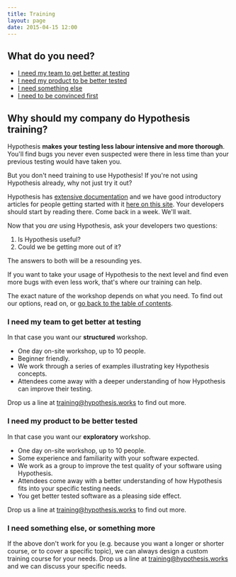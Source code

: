 ```yaml
---
title: Training
layout: page
date: 2015-04-15 12:00
---
```


## What do you need?

* [I need my team to get better at testing](#i-need-my-team-to-get-better-at-testing)
* [I need my product to be better tested](#i-need-my-product-to-be-better-tested)
* [I need something else](#i-need-something-else-or-something-more)
* [I need to be convinced first](#why-should-my-company-do-hypothesis-training)

## Why should my company do Hypothesis training?

Hypothesis **makes your testing less labour intensive and more thorough**. You'll find
bugs you never even suspected were there in less time than your previous testing would 
have taken you.

But you don't need training to use Hypothesis! If you're not using Hypothesis already,
why not just try it out?

Hypothesis has [extensive documentation](https://hypothesis.readthedocs.org/en/latest/)
and we have good introductory articles for people getting started with it [here on this
site](/articles/intro/). Your developers should start by reading there. Come back in a
week. We'll wait.

Now that you *are* using Hypothesis, ask your developers two questions:

1. Is Hypothesis useful?
2. Could we be getting more out of it?

The answers to both will be a resounding yes.

If you want to take your usage of Hypothesis to the next level and find
even more bugs with even less work, that's where our training can help.

The exact nature of the workshop depends on what you need. To find out our options, read on,
or [go back to the table of contents](#what-do-you-need).

### I need my team to get better at testing

In that case you want our **structured** workshop.

* One day on-site workshop, up to 10 people.
* Beginner friendly.
* We work through a series of examples illustrating key Hypothesis concepts.
* Attendees come away with a deeper understanding of how Hypothesis can improve their testing.

Drop us a line at [training@hypothesis.works](mailto:training@hypothesis.works) to find out more.

### I need my product to be better tested

In that case you want our **exploratory** workshop.

* One day on-site workshop, up to 10 people.
* Some experience and familiarity with your software expected.
* We work as a group to improve the test quality of your software using Hypothesis.
* Attendees come away with a better understanding of how Hypothesis fits into your specific testing needs.
* You get better tested software as a pleasing side effect.

Drop us a line at [training@hypothesis.works](mailto:training@hypothesis.works) to find out more.

### I need something else, or something more

If the above don't work for you (e.g. because you want a longer or shorter course,
 or to cover a specific topic), we can always design a custom training course for your needs.
Drop us a line at [training@hypothesis.works](mailto:training@hypothesis.works) and we can
discuss your specific needs.
